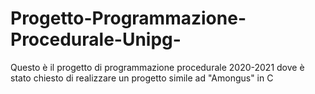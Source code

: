 # Progetto-Programmazione-Procedurale-Unipg-
Questo è il progetto di programmazione procedurale 2020-2021 dove è stato chiesto di realizzare un progetto simile ad "Amongus" in C
